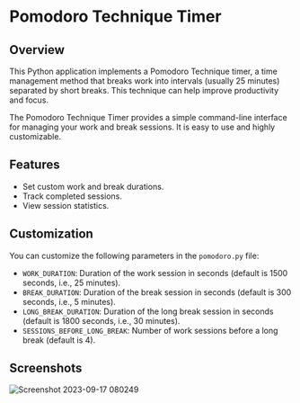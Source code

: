 # Pomodoro Technique Timer

## Overview
This Python application implements a Pomodoro Technique timer, a time management method that breaks work into intervals (usually 25 minutes) separated by short breaks. This technique can help improve productivity and focus.

The Pomodoro Technique Timer provides a simple command-line interface for managing your work and break sessions. It is easy to use and highly customizable.

## Features
- Set custom work and break durations.
- Track completed sessions.
- View session statistics.

## Customization
You can customize the following parameters in the `pomodoro.py` file:
- `WORK_DURATION`: Duration of the work session in seconds (default is 1500 seconds, i.e., 25 minutes).
- `BREAK_DURATION`: Duration of the break session in seconds (default is 300 seconds, i.e., 5 minutes).
- `LONG_BREAK_DURATION`: Duration of the long break session in seconds (default is 1800 seconds, i.e., 30 minutes).
- `SESSIONS_BEFORE_LONG_BREAK`: Number of work sessions before a long break (default is 4).

## Screenshots
![Screenshot 2023-09-17 080249](https://github.com/SaiNikhil1258/Python-Projects/assets/111006116/12d006b1-5638-42ca-b8d2-525d2e46bf7a)

